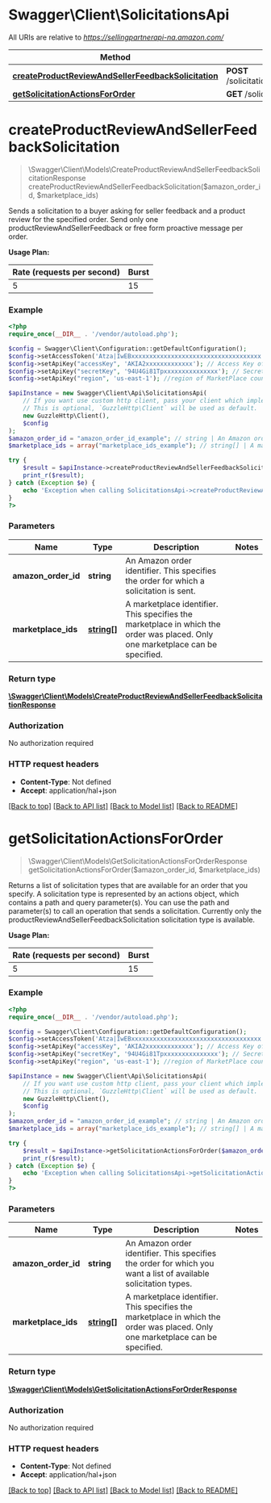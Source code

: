 # Swagger\Client\SolicitationsApi

All URIs are relative to *https://sellingpartnerapi-na.amazon.com/*

Method | HTTP request | Description
------------- | ------------- | -------------
[**createProductReviewAndSellerFeedbackSolicitation**](SolicitationsApi.md#createproductreviewandsellerfeedbacksolicitation) | **POST** /solicitations/v1/orders/{amazonOrderId}/solicitations/productReviewAndSellerFeedback | 
[**getSolicitationActionsForOrder**](SolicitationsApi.md#getsolicitationactionsfororder) | **GET** /solicitations/v1/orders/{amazonOrderId} | 

# **createProductReviewAndSellerFeedbackSolicitation**
> \Swagger\Client\Models\CreateProductReviewAndSellerFeedbackSolicitationResponse createProductReviewAndSellerFeedbackSolicitation($amazon_order_id, $marketplace_ids)



Sends a solicitation to a buyer asking for seller feedback and a product review for the specified order. Send only one productReviewAndSellerFeedback or free form proactive message per order.  

**Usage Plan:**

| Rate (requests per second) | Burst |
| ---- | ---- |
| 5 | 15 |  For more information, see \"Usage Plans and Rate Limits\" in the Selling Partner API documentation.

### Example
```php
<?php
require_once(__DIR__ . '/vendor/autoload.php');

$config = Swagger\Client\Configuration::getDefaultConfiguration();
$config->setAccessToken('Atza|IwEBxxxxxxxxxxxxxxxxxxxxxxxxxxxxxxxxxxxx'); //access token of Selling Partner
$config->setApiKey("accessKey", 'AKIA2xxxxxxxxxxxxx'); // Access Key of IAM
$config->setApiKey("secretKey", '94U4Gi81Tpxxxxxxxxxxxxxxx'); // Secret Key of IAM
$config->setApiKey("region", 'us-east-1'); //region of MarketPlace country

$apiInstance = new Swagger\Client\Api\SolicitationsApi(
    // If you want use custom http client, pass your client which implements `GuzzleHttp\ClientInterface`.
    // This is optional, `GuzzleHttp\Client` will be used as default.
    new GuzzleHttp\Client(),
    $config
);
$amazon_order_id = "amazon_order_id_example"; // string | An Amazon order identifier. This specifies the order for which a solicitation is sent.
$marketplace_ids = array("marketplace_ids_example"); // string[] | A marketplace identifier. This specifies the marketplace in which the order was placed. Only one marketplace can be specified.

try {
    $result = $apiInstance->createProductReviewAndSellerFeedbackSolicitation($amazon_order_id, $marketplace_ids);
    print_r($result);
} catch (Exception $e) {
    echo 'Exception when calling SolicitationsApi->createProductReviewAndSellerFeedbackSolicitation: ', $e->getMessage(), PHP_EOL;
}
?>
```

### Parameters

Name | Type | Description  | Notes
------------- | ------------- | ------------- | -------------
 **amazon_order_id** | **string**| An Amazon order identifier. This specifies the order for which a solicitation is sent. |
 **marketplace_ids** | [**string[]**](../Model/string.md)| A marketplace identifier. This specifies the marketplace in which the order was placed. Only one marketplace can be specified. |

### Return type

[**\Swagger\Client\Models\CreateProductReviewAndSellerFeedbackSolicitationResponse**](../Model/CreateProductReviewAndSellerFeedbackSolicitationResponse.md)

### Authorization

No authorization required

### HTTP request headers

 - **Content-Type**: Not defined
 - **Accept**: application/hal+json

[[Back to top]](#) [[Back to API list]](../../README.md#documentation-for-api-endpoints) [[Back to Model list]](../../README.md#documentation-for-models) [[Back to README]](../../README.md)

# **getSolicitationActionsForOrder**
> \Swagger\Client\Models\GetSolicitationActionsForOrderResponse getSolicitationActionsForOrder($amazon_order_id, $marketplace_ids)



Returns a list of solicitation types that are available for an order that you specify. A solicitation type is represented by an actions object, which contains a path and query parameter(s). You can use the path and parameter(s) to call an operation that sends a solicitation. Currently only the productReviewAndSellerFeedbackSolicitation solicitation type is available.  

**Usage Plan:**

| Rate (requests per second) | Burst |
| ---- | ---- |
| 5 | 15 |  For more information, see \"Usage Plans and Rate Limits\" in the Selling Partner API documentation.

### Example
```php
<?php
require_once(__DIR__ . '/vendor/autoload.php');

$config = Swagger\Client\Configuration::getDefaultConfiguration();
$config->setAccessToken('Atza|IwEBxxxxxxxxxxxxxxxxxxxxxxxxxxxxxxxxxxxx'); //access token of Selling Partner
$config->setApiKey("accessKey", 'AKIA2xxxxxxxxxxxxx'); // Access Key of IAM
$config->setApiKey("secretKey", '94U4Gi81Tpxxxxxxxxxxxxxxx'); // Secret Key of IAM
$config->setApiKey("region", 'us-east-1'); //region of MarketPlace country

$apiInstance = new Swagger\Client\Api\SolicitationsApi(
    // If you want use custom http client, pass your client which implements `GuzzleHttp\ClientInterface`.
    // This is optional, `GuzzleHttp\Client` will be used as default.
    new GuzzleHttp\Client(),
    $config
);
$amazon_order_id = "amazon_order_id_example"; // string | An Amazon order identifier. This specifies the order for which you want a list of available solicitation types.
$marketplace_ids = array("marketplace_ids_example"); // string[] | A marketplace identifier. This specifies the marketplace in which the order was placed. Only one marketplace can be specified.

try {
    $result = $apiInstance->getSolicitationActionsForOrder($amazon_order_id, $marketplace_ids);
    print_r($result);
} catch (Exception $e) {
    echo 'Exception when calling SolicitationsApi->getSolicitationActionsForOrder: ', $e->getMessage(), PHP_EOL;
}
?>
```

### Parameters

Name | Type | Description  | Notes
------------- | ------------- | ------------- | -------------
 **amazon_order_id** | **string**| An Amazon order identifier. This specifies the order for which you want a list of available solicitation types. |
 **marketplace_ids** | [**string[]**](../Model/string.md)| A marketplace identifier. This specifies the marketplace in which the order was placed. Only one marketplace can be specified. |

### Return type

[**\Swagger\Client\Models\GetSolicitationActionsForOrderResponse**](../Model/GetSolicitationActionsForOrderResponse.md)

### Authorization

No authorization required

### HTTP request headers

 - **Content-Type**: Not defined
 - **Accept**: application/hal+json

[[Back to top]](#) [[Back to API list]](../../README.md#documentation-for-api-endpoints) [[Back to Model list]](../../README.md#documentation-for-models) [[Back to README]](../../README.md)

